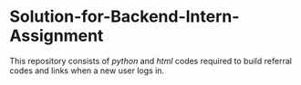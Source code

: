 # Solution-for-Backend-Intern-Assignment
This repository consists of *python* and *html* codes required to build referral codes and links when a new user logs in.
